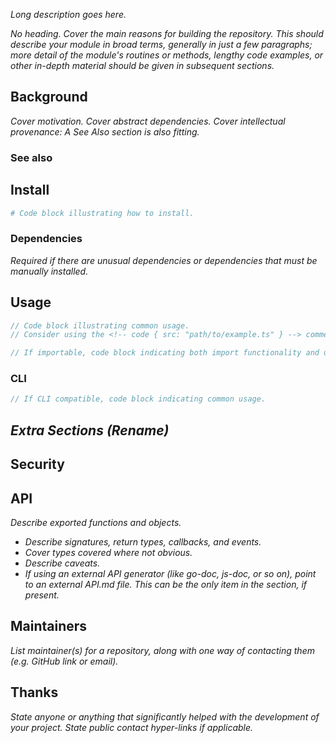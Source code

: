 <!-- header -->

_Long description goes here._

_No heading. Cover the main reasons for building the repository. This should describe your module in broad terms, generally in just a few paragraphs; more detail of the module's routines or methods, lengthy code examples, or other in-depth material should be given in subsequent sections._

<!-- table-of-contents -->

## Background

_Cover motivation. Cover abstract dependencies. Cover intellectual provenance: A See Also section is also fitting._

### See also

## Install

```sh
# Code block illustrating how to install.
```

### Dependencies

_Required if there are unusual dependencies or dependencies that must be manually installed._

## Usage

```ts
// Code block illustrating common usage.
// Consider using the <!-- code { src: "path/to/example.ts" } --> comment as well.
```

```ts
// If importable, code block indicating both import functionality and usage.
```

### CLI

```ts
// If CLI compatible, code block indicating common usage.
```

## _Extra Sections (Rename)_

## Security

## API

_Describe exported functions and objects._

- _Describe signatures, return types, callbacks, and events._
- _Cover types covered where not obvious._
- _Describe caveats._
- _If using an external API generator (like go-doc, js-doc, or so on), point to an external API.md file. This can be the only item in the section, if present._

## Maintainers

_List maintainer(s) for a repository, along with one way of contacting them (e.g. GitHub link or email)._

## Thanks

_State anyone or anything that significantly helped with the development of your project. State public contact hyper-links if applicable._

<!-- footer -->
